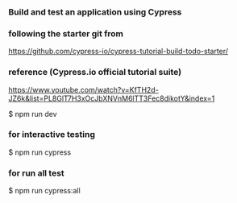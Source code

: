 ### Build and test an application using Cypress

### following the starter git from

https://github.com/cypress-io/cypress-tutorial-build-todo-starter/

### reference (Cypress.io official tutorial suite)

https://www.youtube.com/watch?v=KfTH2d-JZ6k&list=PL8GlT7H3xOcJbXNVnM6lTT3Fec8dikotY&index=1

$ npm run dev

### for interactive testing
$ npm run cypress

### for run all test
$ npm run cypress:all
